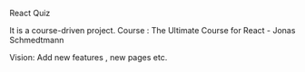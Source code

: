 React Quiz

It is a course-driven project.
Course : The Ultimate Course for React - Jonas Schmedtmann 

Vision: Add new features , new pages etc.
